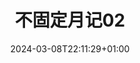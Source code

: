 ---
title: "不固定月记02"
slug: "2024-02"
description: 二月和三月
date: 2024-03-08T22:11:29+01:00
image: DSCF0885.jpg
math: 
license: 
categories:
    - 月记
comments: true
draft: true
---
